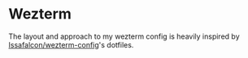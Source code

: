 # Wezterm

The layout and approach to my wezterm config is heavily inspired
by [Issafalcon/wezterm-config](https://github.com/Issafalcon/wezterm-config)'s
dotfiles.
